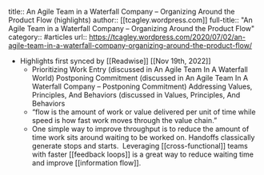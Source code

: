 title:: An Agile Team in a Waterfall Company – Organizing Around the Product Flow (highlights)
author:: [[tcagley.wordpress.com]]
full-title:: "An Agile Team in a Waterfall Company – Organizing Around the Product Flow"
category:: #articles
url:: https://tcagley.wordpress.com/2020/07/02/an-agile-team-in-a-waterfall-company-organizing-around-the-product-flow/

- Highlights first synced by [[Readwise]] [[Nov 19th, 2022]]
	- Prioritizing Work Entry (discussed in An Agile Team In A Waterfall World)
	  Postponing Commitment (discussed in An Agile Team In A Waterfall Company – Postponing Commitment)
	  Addressing Values, Principles, And Behaviors (discussed in Values, Principles, And Behaviors
	- “flow is the amount of work or value delivered per unit of time while speed is how fast work moves through the value chain.”
	- One simple way to improve throughput is to reduce the amount of time work sits around waiting to be worked on. Handoffs classically generate stops and starts.  Leveraging [[cross-functional]] teams with faster [[feedback loops]] is a great way to reduce waiting time and improve [[information flow]].